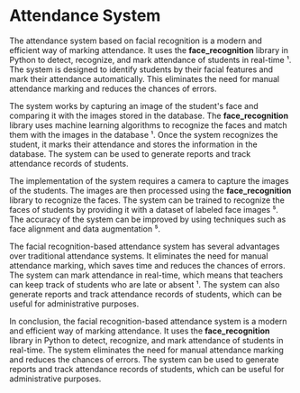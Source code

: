 # Attendance System

The attendance system based on facial recognition is a modern and efficient way of marking attendance. It uses the **face_recognition** library in Python to detect, recognize, and mark attendance of students in real-time ¹. The system is designed to identify students by their facial features and mark their attendance automatically. This eliminates the need for manual attendance marking and reduces the chances of errors.

The system works by capturing an image of the student's face and comparing it with the images stored in the database. The **face_recognition** library uses machine learning algorithms to recognize the faces and match them with the images in the database ¹. Once the system recognizes the student, it marks their attendance and stores the information in the database. The system can be used to generate reports and track attendance records of students.

The implementation of the system requires a camera to capture the images of the students. The images are then processed using the **face_recognition** library to recognize the faces. The system can be trained to recognize the faces of students by providing it with a dataset of labeled face images ⁵. The accuracy of the system can be improved by using techniques such as face alignment and data augmentation ⁵.

The facial recognition-based attendance system has several advantages over traditional attendance systems. It eliminates the need for manual attendance marking, which saves time and reduces the chances of errors. The system can mark attendance in real-time, which means that teachers can keep track of students who are late or absent ¹. The system can also generate reports and track attendance records of students, which can be useful for administrative purposes.

In conclusion, the facial recognition-based attendance system is a modern and efficient way of marking attendance. It uses the **face_recognition** library in Python to detect, recognize, and mark attendance of students in real-time. The system eliminates the need for manual attendance marking and reduces the chances of errors. The system can be used to generate reports and track attendance records of students, which can be useful for administrative purposes. 

